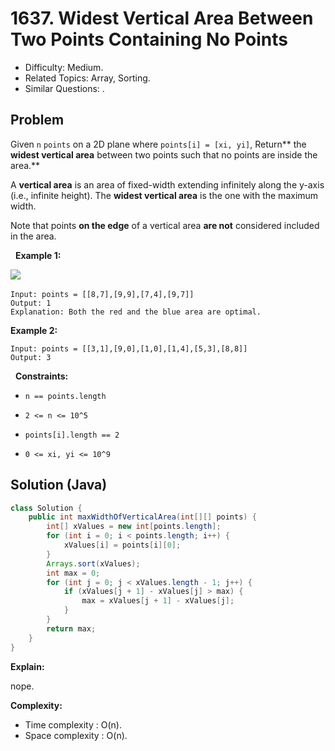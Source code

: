 # 1637. Widest Vertical Area Between Two Points Containing No Points

- Difficulty: Medium.
- Related Topics: Array, Sorting.
- Similar Questions: .

## Problem

Given ```n``` ```points``` on a 2D plane where ```points[i] = [xi, yi]```, Return** the **widest vertical area** between two points such that no points are inside the area.**

A **vertical area** is an area of fixed-width extending infinitely along the y-axis (i.e., infinite height). The **widest vertical area** is the one with the maximum width.

Note that points **on the edge** of a vertical area **are not** considered included in the area.

 
**Example 1:**

![](https://assets.leetcode.com/uploads/2020/09/19/points3.png)
​
```
Input: points = [[8,7],[9,9],[7,4],[9,7]]
Output: 1
Explanation: Both the red and the blue area are optimal.
```

**Example 2:**

```
Input: points = [[3,1],[9,0],[1,0],[1,4],[5,3],[8,8]]
Output: 3
```

 
**Constraints:**


	
- ```n == points.length```
	
- ```2 <= n <= 10^5```
	
- ```points[i].length == 2```
	
- ```0 <= xi, yi <= 10^9```



## Solution (Java)

```java
class Solution {
    public int maxWidthOfVerticalArea(int[][] points) {
        int[] xValues = new int[points.length];
        for (int i = 0; i < points.length; i++) {
            xValues[i] = points[i][0];
        }
        Arrays.sort(xValues);
        int max = 0;
        for (int j = 0; j < xValues.length - 1; j++) {
            if (xValues[j + 1] - xValues[j] > max) {
                max = xValues[j + 1] - xValues[j];
            }
        }
        return max;
    }
}
```

**Explain:**

nope.

**Complexity:**

* Time complexity : O(n).
* Space complexity : O(n).
